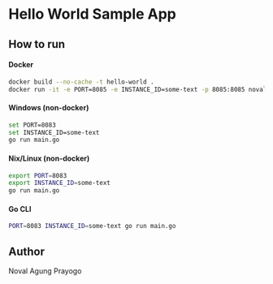 # Hello World Sample App

## How to run 

#### Docker

```bash
docker build --no-cache -t hello-world .
docker run -it -e PORT=8085 -e INSTANCE_ID=some-text -p 8085:8085 novalagung/hello-world
```

#### Windows (non-docker)

```bash
set PORT=8083
set INSTANCE_ID=some-text
go run main.go
```

#### Nix/Linux (non-docker)

```bash
export PORT=8083
export INSTANCE_ID=some-text
go run main.go
```

#### Go CLI

```bash
PORT=8083 INSTANCE_ID=some-text go run main.go
```

## Author

Noval Agung Prayogo
